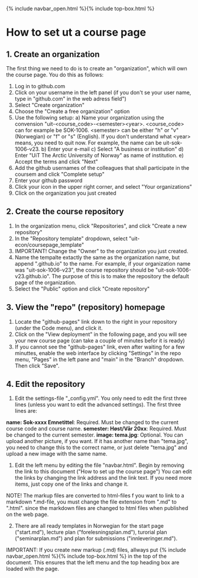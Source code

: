 {% include navbar_open.html %}{% include top-box.html %}

# How to set ut a course page

## 1. Create an organization

The first thing we need to do is to create an "organization", which will own the course page. You do this as follows:

1. Log in to github.com
2. Click on your username in the left panel 
   (if you don't se your user name, type in "github.com" in the web adress field")
3. Select "Create organization"
4. Choose the "Create a free organization" option
5. Use the following setup:
a) Name your organization using the convension "uit-\<course_code\>-\<semester\>\<year\>. 
\<course_code\> can for example be SOK-1006.
\<semester\> can be either "h" or "v" (Norwegian) or "f" or "s" (English).
If you don't understand what \<year\> means, you need to quit now.
For example, the name can be uit-sok-1006-v23. 
b) Enter your e-mail
c) Select "A business or institution"
d) Enter "UiT The Arctic University of Norway" as name of institution. 
e) Accept the terms and click "Next"
6. Add the github usernames of the colleagues that shall participate in the coursem and click "Complete setup"
7. Enter your github password
8. Click your icon in the upper right corner, and select "Your organizations"
9. Click on the organization you just created
		
## 2. Create the course repository

1. In the organization menu, click "Repositories", and click "Create a new repository"
2. In the "Repository template" dropdown, select "uit-econ/coursepage_template"
4. IMPORTANT! Change the "Owner" to the organization you just created. 
3. Name the tempalte extactly the same as the organization name, but append ".github.io" to the name. 
For example, if your organization name was "uit-sok-1006-v23", the course repository should be "uit-sok-1006-v23.github.io". 
The purpose of this is to make the repository the default page of the organization. 
4. Select the "Public" option and click "Create repository"
		
## 3. View the "repo" (repository) homepage
1. Locate the "github-pages" link down to the right in your repository (under the Code menu), and click it. 
2. Click on the "View deployment" in the following page, and you will see your new course page (can take a couple of minutes befor it is ready)
3. If you cannot see the "github-pages" link, even after waiting for a few minuttes, enable the web interface by clicking "Settings" in the repo menu, "Pages" in the left pane and "main" in the "Branch" dropdown. Then click "Save".
			
## 4. Edit the repository
1. Edit the settings-file "_config.yml". You only need to edit the first three lines (unless you want to edit the advanced settings). The first three lines are:

	
**name: Sok-xxxx Emnetittel**: Required. Must be changed to the current course code and course name.
**semester: Høst/Vår 20xx**: Required. Must be changed to the current semester.
**image: tema.jpg**: Optional. You can upload another picture, if you want. If it has another name than "tema.jpg", you need to change this to the correct name, or just delete "tema.jpg" and upload a new image with the same name.

1. Edit the left menu by editing the file "navbar.html". Begin by removing the link to this document ("How to set up the course page")
You can edit the links by changing the link address and the link text. If you need more items, just copy one of the links and change it. 
	
NOTE! The markup files are converted to html-files f you want to link to a markdown *.md-file, you must change the file extension from ".md" to ".html". since the markdown files are changed to html files when published on the web page.

2. There are all ready templates in Norwegian for the start page ("start.md"), lecture plan ("forelesningsplan.md"),
turorial plan ("seminarplan.md") and plan for submissions ("innleveringer.md").
	
IMPORTANT: If you create new markup (.md) files, allways put {% include navbar_open.html %}{% include top-box.html %} in the top of the document. This ensures that the left menu and the top heading box are loaded with the page. 
			
		
		
